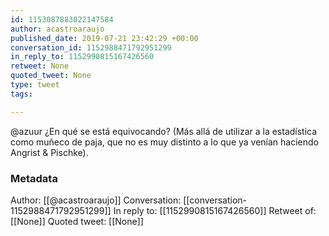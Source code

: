 ```yaml
---
id: 1153087883022147584
author: acastroaraujo
published_date: 2019-07-21 23:42:29 +00:00
conversation_id: 1152988471792951299
in_reply_to: 1152990815167426560
retweet: None
quoted_tweet: None
type: tweet
tags:

---
```


@azuur ¿En qué se está equivocando? (Más allá de utilizar a la estadística como muñeco de paja, que no es muy distinto a lo que ya venían haciendo Angrist &amp; Pischke).

### Metadata

Author: [[@acastroaraujo]]
Conversation: [[conversation-1152988471792951299]]
In reply to: [[1152990815167426560]]
Retweet of: [[None]]
Quoted tweet: [[None]]
